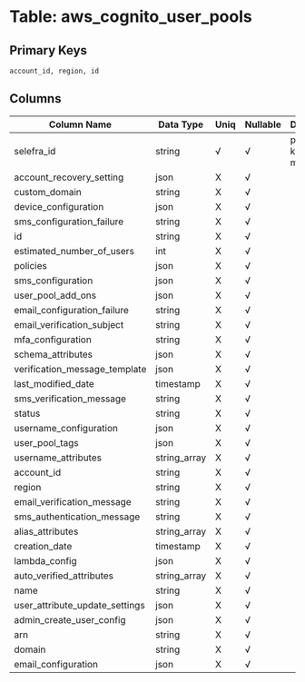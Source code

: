 # Table: aws_cognito_user_pools

## Primary Keys 

```
account_id, region, id
```


## Columns 

|  Column Name   |  Data Type  | Uniq | Nullable | Description | 
|  ----  | ----  | ----  | ----  | ---- | 
| selefra_id | string | √ | √ | primary keys value md5 | 
| account_recovery_setting | json | X | √ |  | 
| custom_domain | string | X | √ |  | 
| device_configuration | json | X | √ |  | 
| sms_configuration_failure | string | X | √ |  | 
| id | string | X | √ |  | 
| estimated_number_of_users | int | X | √ |  | 
| policies | json | X | √ |  | 
| sms_configuration | json | X | √ |  | 
| user_pool_add_ons | json | X | √ |  | 
| email_configuration_failure | string | X | √ |  | 
| email_verification_subject | string | X | √ |  | 
| mfa_configuration | string | X | √ |  | 
| schema_attributes | json | X | √ |  | 
| verification_message_template | json | X | √ |  | 
| last_modified_date | timestamp | X | √ |  | 
| sms_verification_message | string | X | √ |  | 
| status | string | X | √ |  | 
| username_configuration | json | X | √ |  | 
| user_pool_tags | json | X | √ |  | 
| username_attributes | string_array | X | √ |  | 
| account_id | string | X | √ |  | 
| region | string | X | √ |  | 
| email_verification_message | string | X | √ |  | 
| sms_authentication_message | string | X | √ |  | 
| alias_attributes | string_array | X | √ |  | 
| creation_date | timestamp | X | √ |  | 
| lambda_config | json | X | √ |  | 
| auto_verified_attributes | string_array | X | √ |  | 
| name | string | X | √ |  | 
| user_attribute_update_settings | json | X | √ |  | 
| admin_create_user_config | json | X | √ |  | 
| arn | string | X | √ |  | 
| domain | string | X | √ |  | 
| email_configuration | json | X | √ |  | 



